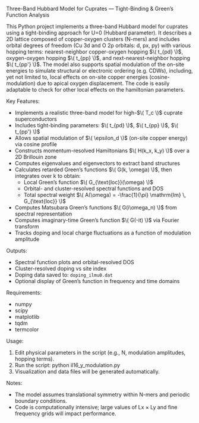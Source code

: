 Three-Band Hubbard Model for Cuprates — Tight-Binding & Green’s Function Analysis

This Python project implements a three-band Hubbard model for cuprates using a tight-binding approach for U=0 (Hubbard parameter).
It describes a 2D lattice composed of copper-oxygen clusters (N-mers) and includes orbital degrees of freedom
(Cu 3d and O 2p orbitals: d, px, py) with various hopping terms: nearest-neighbor copper-oxygen hopping $\( t_{pd} \)$,
oxygen-oxygen hopping $\( t_{pp} \)$, and next-nearest-neighbor hopping $\( t_{pp'} \)$. 
The model also supports spatial modulation of the on-site energies to simulate structural or electronic ordering (e.g. CDWs), including,
yet not limited to, local effects on on-site copper energies (cosine-modulation) due to apical oxygen displacement.
The code is easily adaptable to check for other local effects on the hamiltonian parameters.

Key Features:
- Implements a realistic three-band model for high-$\( T_c \)$ cuprate superconductors
- Includes tight-binding parameters: $\( t_{pd} \)$, $\( t_{pp} \)$, $\( t_{pp'} \)$
- Allows spatial modulation of $\( \epsilon_d \)$ (on-site copper energy) via cosine profile
- Constructs momentum-resolved Hamiltonians $\( H(k_x, k_y) \)$ over a 2D Brillouin zone
- Computes eigenvalues and eigenvectors to extract band structures
- Calculates retarded Green’s functions $\( G(k, \omega) \)$, then integrates over k to obtain:
  - Local Green’s function $\( G_{\text{loc}}(\omega) \)$
  - Orbital- and cluster-resolved spectral functions and DOS
  - Total spectral weight $\( A(\omega) = -\frac{1}{\pi} \mathrm{Im} \, G_{\text{loc}} \)$
- Computes Matsubara Green’s functions $\( G(i\omega_n) \)$ from spectral representation
- Computes imaginary-time Green’s function $\( G(-it) \)$ via Fourier transform
- Tracks doping and local charge fluctuations as a function of modulation amplitude

Outputs:
- Spectral function plots and orbital-resolved DOS
- Cluster-resolved doping vs site index
- Doping data saved to: `doping_ilmu0.dat`
- Optional display of Green’s function in frequency and time domains

Requirements:
- numpy
- scipy
- matplotlib
- tqdm
- termcolor

Usage:
1. Edit physical parameters in the script (e.g., N, modulation amplitudes, hopping terms).
2. Run the script:
   python il16_y_modulation.py
3. Visualization and data files will be generated automatically.

Notes:
- The model assumes translational symmetry within N-mers and periodic boundary conditions.
- Code is computationally intensive; large values of Lx × Ly and fine frequency grids will impact performance.

